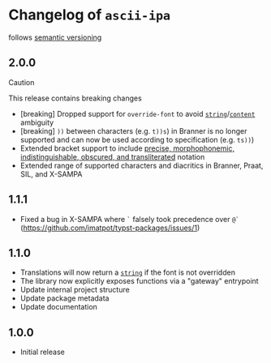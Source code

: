 # Changelog of `ascii-ipa`

follows [semantic versioning][semver]

## 2.0.0

> [!CAUTION]
> This release contains breaking changes

- [breaking] Dropped support for `override-font` to avoid [`string`][typst-string]/[`content`][typst-content] ambiguity
- [breaking] `))` between characters (e.g. `t))s`) in Branner is no longer supported and can now be used according to specification (e.g. `ts))`)
- Extended bracket support to include [precise, morphophonemic, indistinguishable, obscured, and transliterated][wikipedia-brackets] notation
- Extended range of supported characters and diacritics in Branner, Praat, SIL, and X-SAMPA

## 1.1.1

- Fixed a bug in X-SAMPA where ``` ` ``` falsely took precedence over ``` @` ``` (https://github.com/imatpot/typst-packages/issues/1)

## 1.1.0

- Translations will now return a [`string`][typst-string] if the font is not overridden
- The library now explicitly exposes functions via a "gateway" entrypoint
- Update internal project structure
- Update package metadata
- Update documentation

## 1.0.0

- Initial release

[semver]: https://semver.org
[typst-string]: https://typst.app/docs/reference/foundations/str/
[typst-content]: https://typst.app/docs/reference/foundations/content/
[wikipedia-brackets]: https://en.wikipedia.org/wiki/International_Phonetic_Alphabet#Brackets_and_transcription_delimiters
[wikipedia-v-rhook-unsupported]: https://en.wikipedia.org/wiki/X-SAMPA#Consonants
